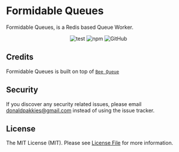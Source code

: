 # Formidable Queues

Formidable Queues, is a Redis based Queue Worker.

<center>

  ![test](https://github.com/formidablejs/queues/actions/workflows/tests.yml/badge.svg)
  ![npm](https://img.shields.io/npm/v/@formidablejs/queues)
  ![GitHub](https://img.shields.io/github/license/formidablejs/queues)

</center>

Credits
--------

Formidable Queues is built on top of [`Bee Queue`](https://github.com/bee-queue/bee-queue)

Security
-------

If you discover any security related issues, please email donaldpakkies@gmail.com instead of using the issue tracker.

License
-------

The MIT License (MIT). Please see [License File](LICENSE) for more information.
